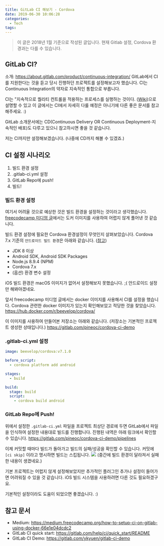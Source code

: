 ```yaml
---
title: GitLab CI 해보기 - Cordova
date: 2019-06-30 10:06:28
categories:
  - Tech
tags:
---
```


> 이 글은 2018년 1월 기준으로 작성된 글입니다. 현재 Gitlab 설정, Cordova 환경과는 다를 수 있습니다.

## GitLab CI?

소개: <https://about.gitlab.com/product/continuous-integration/>
GitLab에서 CI를 지원한다는 것을 듣고 당시 진행하던 프로젝트를 설정해보고자 했습니다.
CI는 Continuous Integration의 약자로 지속적인 통합으로 부릅니다.

CI는 "지속적으로 퀄리티 컨트롤을 적용하는 프로세스를 실행하는 것이다. ([Wiki](https://ko.wikipedia.org/wiki/%EC%A7%80%EC%86%8D%EC%A0%81_%ED%86%B5%ED%95%A9))으로 설명할 수 있고 이 글에서는 CI에서 자세히 다룰 예정은 아니기에 다른 좋은 문서를 참고해주세요. :)

GitLab 소개문서에는 CD(Continuous Delivery OR Continuous Deployment-지속적인 배포)도
다루고 있으니 참고하시면 좋을 것 같습니다.

저는 CI까지만 설정해보겠습니다. (나중에 CD까지 해볼 수 있겠죠.)

## CI 설정 시나리오

1. 빌드 환경 설정
2. .gitlab-ci.yml 설정
3. GitLab Repo에 push!
4. 빌드!

### 빌드 환경 설정

여기서 어려울 것으로 예상한 것은 빌드 환경을 설정하는 것이라고 생각했습니다.
[freecodecamp 미디엄 글](https://medium.freecodecamp.org/how-to-setup-ci-on-gitlab-using-docker-66e1e04dcdc2)에서는 도커 이미지를 사용하여 어렵지 않게 풀어낸 것 같습니다.

빌드 환경 설정에 필요한 Cordova 환경설정이 무엇인지 살펴보았습니다.
Cordova 7.x 기준의 `안드로이드 빌드 환경`은 아래와 같습니다. ([참고](https://cordova.apache.org/docs/en/7.x/guide/platforms/android/index.html#installing-the-requirements))

- JDK 8 이상
- Android SDK, Android SDK Packages
- Node.js 8.9.4 (NPM)
- Cordova 7.x
- (옵션) 환경 변수 설정

iOS 빌드 환경은 macOS 이미지가 없어서 설정해보지 못했습니다. ;(
안드로이드 설정만 해봐야겠네요.

앞서 freecodecamp 미디엄 글에서는 docker 이미지를 사용해서 CI를 설정을 했습니다.
Cordova 관련한 docker 이미지가 있는지 확인해보았고 적당한 것을 찾았습니다.
<https://hub.docker.com/r/beevelop/cordova/>

이 이미지를 사용하여 만들어본 저장소는 아래와 같습니다. (저장소는 기본적인 프로젝트 생성한 상태입니다.)
<https://gitlab.com/pineoc/cordova-ci-demo>

### .gitlab-ci.yml 설정

```yml
image: beevelop/cordova:v7.1.0

before_script:
  - cordova platform add android

stages:
  - build

build:
  stage: build
  script:
    - cordova build android
```

### GitLab Repo에 Push!

위에서 설정한 `.gitlab-ci.yml` 파일을 프로젝트 최상단 경로에 두면 GitLab에서 파일을 인식하여
설정한 내용대로 빌드를 진행합니다. 진행된 내역은 아래 링크에서 확인할 수 있습니다.
<https://gitlab.com/pineoc/cordova-ci-demo/pipelines>

이제 커밋할 때마다 빌드가 돌아가고 빌드의 실패/성공을 확인할 수 있습니다.
커밋에 `[ci skip]` 이라고 명시하면 빌드는 스킵됩니다.
![](https://user-images.githubusercontent.com/5077086/60391408-7e365d80-9b28-11e9-8ea0-d36389f6cef1.png)
(중간에 빌드 환경이 달라져서 실패한 내용이 생겼네요.)

기본 프로젝트는 어렵지 않게 설정해보았지만
추가적인 플러그인 추가나 설정이 들어가면 어려워질 수 있을 것 같습니다.
iOS 빌드 시스템을 사용하려면 다른 것도 필요하겠구요.

기본적인 설정이라도 도움이 되었으면 좋겠습니다. :)

## 참고 문서

- Medium: <https://medium.freecodecamp.org/how-to-setup-ci-on-gitlab-using-docker-66e1e04dcdc2>
- GitLab CI quick start: <https://gitlab.com/help/ci/quick_start/README>
- GitLab CI Demo: <https://gitlab.com/ykyuen/gitlab-ci-demo>
